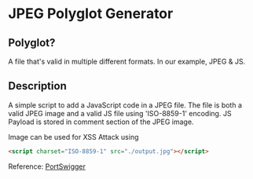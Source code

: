 # JPEG Polyglot Generator

## Polyglot?

A file that's valid in multiple different formats. In our example, JPEG & JS.

## Description

A simple script to add a JavaScript code in a JPEG file. The file is both a valid JPEG image and a valid JS file using 'ISO-8859-1' encoding. JS Payload is stored in comment section of the JPEG image.

Image can be used for XSS Attack using 

```html
<script charset="ISO-8859-1" src="./output.jpg"></script>
```

Reference: [PortSwigger](https://portswigger.net/research/bypassing-csp-using-polyglot-jpegs)
